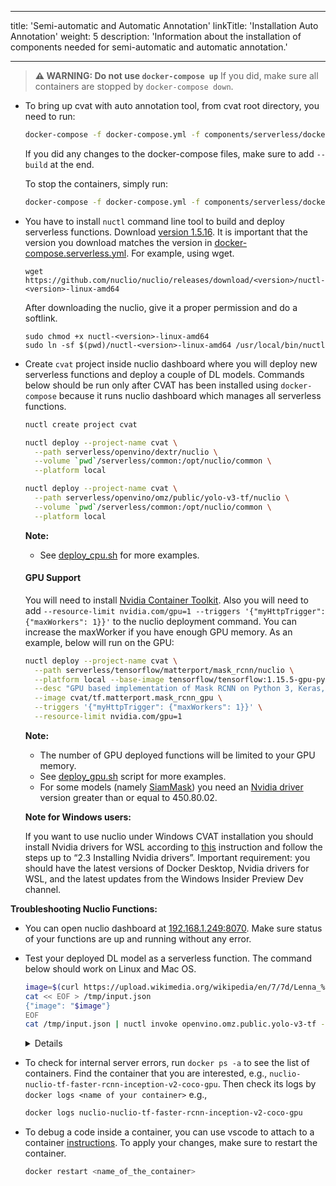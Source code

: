 <!--lint disable maximum-heading-length-->

---

title: 'Semi-automatic and Automatic Annotation'
linkTitle: 'Installation Auto Annotation'
weight: 5
description: 'Information about the installation of components needed for semi-automatic and automatic annotation.'

---

<!--lint disable maximum-line-length-->

> **⚠ WARNING: Do not use `docker-compose up`**
> If you did, make sure all containers are stopped by `docker-compose down`.

- To bring up cvat with auto annotation tool, from cvat root directory, you need to run:

  ```bash
  docker-compose -f docker-compose.yml -f components/serverless/docker-compose.serverless.yml up -d
  ```

  If you did any changes to the docker-compose files, make sure to add `--build` at the end.

  To stop the containers, simply run:

  ```bash
  docker-compose -f docker-compose.yml -f components/serverless/docker-compose.serverless.yml down
  ```

- You have to install `nuctl` command line tool to build and deploy serverless
  functions. Download [version 1.5.16](https://github.com/nuclio/nuclio/releases/tag/1.5.16).
  It is important that the version you download matches the version in
  [docker-compose.serverless.yml](https://github.com/openvinotoolkit/cvat/blob/develop/components/serverless/docker-compose.serverless.yml).
  For example, using wget.

  ```
  wget https://github.com/nuclio/nuclio/releases/download/<version>/nuctl-<version>-linux-amd64
  ```

  After downloading the nuclio, give it a proper permission and do a softlink.

  ```
  sudo chmod +x nuctl-<version>-linux-amd64
  sudo ln -sf $(pwd)/nuctl-<version>-linux-amd64 /usr/local/bin/nuctl
  ```

- Create `cvat` project inside nuclio dashboard where you will deploy new serverless functions
  and deploy a couple of DL models. Commands below should be run only after CVAT has been installed
  using `docker-compose` because it runs nuclio dashboard which manages all serverless functions.

  ```bash
  nuctl create project cvat
  ```

  ```bash
  nuctl deploy --project-name cvat \
    --path serverless/openvino/dextr/nuclio \
    --volume `pwd`/serverless/common:/opt/nuclio/common \
    --platform local
  ```

  ```bash
  nuctl deploy --project-name cvat \
    --path serverless/openvino/omz/public/yolo-v3-tf/nuclio \
    --volume `pwd`/serverless/common:/opt/nuclio/common \
    --platform local
  ```

  **Note:**

  - See [deploy_cpu.sh](https://github.com/openvinotoolkit/cvat/blob/develop/serverless/deploy_cpu.sh)
    for more examples.

  #### GPU Support

  You will need to install [Nvidia Container Toolkit](https://www.tensorflow.org/install/docker#gpu_support).
  Also you will need to add `--resource-limit nvidia.com/gpu=1 --triggers '{"myHttpTrigger": {"maxWorkers": 1}}'` to
  the nuclio deployment command. You can increase the maxWorker if you have enough GPU memory.
  As an example, below will run on the GPU:

  ```bash
  nuctl deploy --project-name cvat \
    --path serverless/tensorflow/matterport/mask_rcnn/nuclio \
    --platform local --base-image tensorflow/tensorflow:1.15.5-gpu-py3 \
    --desc "GPU based implementation of Mask RCNN on Python 3, Keras, and TensorFlow." \
    --image cvat/tf.matterport.mask_rcnn_gpu \
    --triggers '{"myHttpTrigger": {"maxWorkers": 1}}' \
    --resource-limit nvidia.com/gpu=1
  ```

  **Note:**

  - The number of GPU deployed functions will be limited to your GPU memory.
  - See [deploy_gpu.sh](https://github.com/openvinotoolkit/cvat/blob/develop/serverless/deploy_gpu.sh)
    script for more examples.
  - For some models (namely [SiamMask](/docs/manual/advanced/ai-tools#trackers)) you need an [Nvidia driver](https://www.nvidia.com/en-us/drivers/unix/)
    version greater than or equal to 450.80.02.

  **Note for Windows users:**

  If you want to use nuclio under Windows CVAT installation you should install Nvidia drivers for WSL according to
  [this](https://docs.nvidia.com/cuda/wsl-user-guide/index.html) instruction and follow the steps up to “2.3 Installing Nvidia drivers”.
  Important requirement: you should have the latest versions of Docker Desktop, Nvidia drivers for WSL,
  and the latest updates from the Windows Insider Preview Dev channel.

**Troubleshooting Nuclio Functions:**

- You can open nuclio dashboard at [192.168.1.249:8070](http://192.168.1.249:8070).
  Make sure status of your functions are up and running without any error.
- Test your deployed DL model as a serverless function. The command below should work on Linux and Mac OS.

  ```bash
  image=$(curl https://upload.wikimedia.org/wikipedia/en/7/7d/Lenna_%28test_image%29.png --output - | base64 | tr -d '\n')
  cat << EOF > /tmp/input.json
  {"image": "$image"}
  EOF
  cat /tmp/input.json | nuctl invoke openvino.omz.public.yolo-v3-tf -c 'application/json'
  ```

  <details>

  ```bash
  20.07.17 12:07:44.519    nuctl.platform.invoker (I) Executing function {"method": "POST", "url": "http://:57308", "headers": {"Content-Type":["application/json"],"X-Nuclio-Log-Level":["info"],"X-Nuclio-Target":["openvino.omz.public.yolo-v3-tf"]}}
  20.07.17 12:07:45.275    nuctl.platform.invoker (I) Got response {"status": "200 OK"}
  20.07.17 12:07:45.275                     nuctl (I) >>> Start of function logs
  20.07.17 12:07:45.275 ino.omz.public.yolo-v3-tf (I) Run yolo-v3-tf model {"worker_id": "0", "time": 1594976864570.9353}
  20.07.17 12:07:45.275                     nuctl (I) <<< End of function logs

  > Response headers:
  Date = Fri, 17 Jul 2020 09:07:45 GMT
  Content-Type = application/json
  Content-Length = 100
  Server = nuclio

  > Response body:
  [
      {
          "confidence": "0.9992254",
          "label": "person",
          "points": [
              39,
              124,
              408,
              512
          ],
          "type": "rectangle"
      }
  ]
  ```

  </details>

- To check for internal server errors, run `docker ps -a` to see the list of containers.
  Find the container that you are interested, e.g., `nuclio-nuclio-tf-faster-rcnn-inception-v2-coco-gpu`.
  Then check its logs by `docker logs <name of your container>`
  e.g.,

  ```bash
  docker logs nuclio-nuclio-tf-faster-rcnn-inception-v2-coco-gpu
  ```

- To debug a code inside a container, you can use vscode to attach to a container [instructions](https://code.visualstudio.com/docs/remote/attach-container).
  To apply your changes, make sure to restart the container.
  ```bash
  docker restart <name_of_the_container>
  ```
